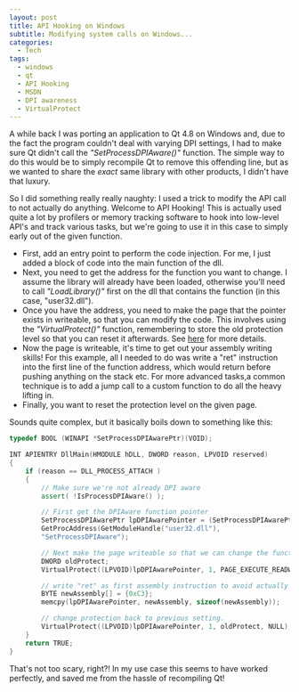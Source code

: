 ```yaml
---
layout: post
title: API Hooking on Windows
subtitle: Modifying system calls on Windows...
categories:
  - Tech
tags:
  - windows
  - qt
  - API Hooking
  - MSDN
  - DPI awareness
  - VirtualProtect
---
```


A while back I was porting an application to Qt 4.8 on Windows and, due to the
fact the program couldn't deal with varying DPI settings, I had to make sure Qt
didn't call the _"SetProcessDPIAware()"_ function. The simple way to do this
would be to simply recompile Qt to remove this offending line, but as we wanted
to share the *exact* same library with other products, I didn't have that
luxury.

<!--more-->

So I did something really really naughty: I used a trick to modify the API call
to not actually do anything. Welcome to API Hooking! This is actually used quite
a lot by profilers or memory tracking software to hook into low-level API's and
track various tasks, but we're going to use it in this case to simply early out
of the given function.

- First, add an entry point to perform the code injection. For me, I just added
  a block of code into the main function of the dll.
- Next, you need to get the address for the function you want to change. I
  assume the library will already have been loaded, otherwise you'll need to
  call _"LoadLibrary()"_ first on the dll that contains the function (in this
  case, "user32.dll").
- Once you have the address, you need to make the page that the pointer exists
  in writeable, so that you can modify the code. This involves using the
  _"VirtualProtect()"_ function, remembering to store the old protection level
  so that you can reset it afterwards. See
  [here](http://msdn.microsoft.com/en-us/library/windows/desktop/aa366898%28v=vs.85%29.aspx "VirtualProtect function MSDN")
  for more details.
- Now the page is writeable, it's time to get out your assembly writing skills!
  For this example, all I needed to do was write a "ret" instruction into the
  first line of the function address, which would return before pushing anything
  on the stack etc. For more advanced tasks,a common technique is to add a jump
  call to a custom function to do all the heavy lifting in.
- Finally, you want to reset the protection level on the given page.

Sounds quite complex, but it basically boils down to something like this:

```cpp
typedef BOOL (WINAPI *SetProcessDPIAwarePtr)(VOID);

INT APIENTRY DllMain(HMODULE hDLL, DWORD reason, LPVOID reserved)
{
    if (reason == DLL_PROCESS_ATTACH )
    {
        // Make sure we're not already DPI aware
        assert( !IsProcessDPIAware() );

        // First get the DPIAware function pointer
        SetProcessDPIAwarePtr lpDPIAwarePointer = (SetProcessDPIAwarePtr)
        GetProcAddress(GetModuleHandle("user32.dll"),
        "SetProcessDPIAware");

        // Next make the page writeable so that we can change the function assembley
        DWORD oldProtect;
        VirtualProtect((LPVOID)lpDPIAwarePointer, 1, PAGE_EXECUTE_READWRITE, &oldProtect);

        // write "ret" as first assembly instruction to avoid actually setting HighDPI
        BYTE newAssembly[] = {0xC3};
        memcpy(lpDPIAwarePointer, newAssembly, sizeof(newAssembly));

        // change protection back to previous setting.
        VirtualProtect((LPVOID)lpDPIAwarePointer, 1, oldProtect, NULL);
    }
    return TRUE;
}
```

That's not too scary, right?! In my use case this seems to have worked
perfectly, and saved me from the hassle of recompiling Qt!
